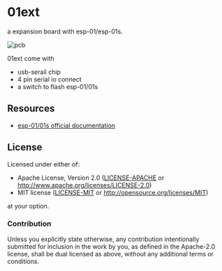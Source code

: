 # 01ext

a expansion board with esp-01/esp-01s.

![pcb](https://github.com/bj5/01ext/blob/main/docs/01ext-3d.png)


01ext  come with
- usb-serail chip 
- 4 pin serial io connect
- a switch to  flash esp-01/01s


## Resources

- [esp-01/01s official documentation](https://docs.ai-thinker.com/en/esp8266)



## License

Licensed under either of:

- Apache License, Version 2.0 ([LICENSE-APACHE](LICENSE-APACHE) or http://www.apache.org/licenses/LICENSE-2.0)
- MIT license ([LICENSE-MIT](LICENSE-MIT) or http://opensource.org/licenses/MIT)

at your option.

### Contribution

Unless you explicitly state otherwise, any contribution intentionally submitted for inclusion in
the work by you, as defined in the Apache-2.0 license, shall be dual licensed as above, without
any additional terms or conditions.
